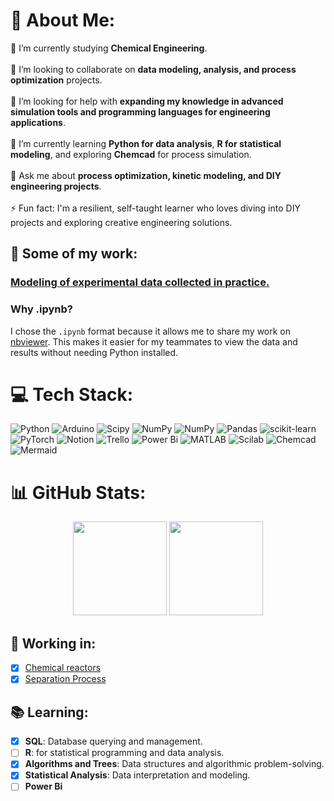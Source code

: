 # 💫 About Me:
🔭 I’m currently studying **Chemical Engineering**.<br>  
👯 I’m looking to collaborate on **data modeling, analysis, and process optimization** projects.<br>  
🤝 I’m looking for help with **expanding my knowledge in advanced simulation tools and programming languages for engineering applications**.<br>  
🌱 I’m currently learning **Python for data analysis**, **R for statistical modeling**, and exploring **Chemcad** for process simulation.<br>  
💬 Ask me about **process optimization, kinetic modeling, and DIY engineering projects**.<br>  
⚡ Fun fact: I'm a resilient, self-taught learner who loves diving into DIY projects and exploring creative engineering solutions.
## 🌟 **Some of my work:**
### [Modeling of experimental data collected in practice.](https://github.com/ChristianPh404/exp2)
### **Why .ipynb?**  
I chose the `.ipynb` format because it allows me to share my work on [nbviewer](https://nbviewer.org/github/ChristianPh404/exp2/tree/main/). This makes it easier for my teammates to view the data and results without needing Python installed.


# 💻 Tech Stack:
![Python](https://img.shields.io/badge/python-3670A0?style=for-the-badge&logo=python&logoColor=ffdd54) ![Arduino](https://img.shields.io/badge/-Arduino-00979D?style=for-the-badge&logo=Arduino&logoColor=white) ![Scipy](https://img.shields.io/badge/SciPy-%230C55A5.svg?style=for-the-badge&logo=scipy&logoColor=%white) ![NumPy](https://img.shields.io/badge/numpy-%23013243.svg?style=for-the-badge&logo=numpy&logoColor=white) ![NumPy](https://img.shields.io/badge/numpy-%23013243.svg?style=for-the-badge&logo=numpy&logoColor=white) ![Pandas](https://img.shields.io/badge/pandas-%23150458.svg?style=for-the-badge&logo=pandas&logoColor=white) ![scikit-learn](https://img.shields.io/badge/scikit--learn-%23F7931E.svg?style=for-the-badge&logo=scikit-learn&logoColor=white) ![PyTorch](https://img.shields.io/badge/PyTorch-%23EE4C2C.svg?style=for-the-badge&logo=PyTorch&logoColor=white) ![Notion](https://img.shields.io/badge/Notion-%23000000.svg?style=for-the-badge&logo=notion&logoColor=white) ![Trello](https://img.shields.io/badge/Trello-%23026AA7.svg?style=for-the-badge&logo=Trello&logoColor=white) ![Power Bi](https://img.shields.io/badge/power_bi-F2C811?style=for-the-badge&logo=powerbi&logoColor=black) ![MATLAB](https://img.shields.io/badge/MATLAB-0076A8?style=for-the-badge&logo=mathworks&logoColor=white)
![Scilab](https://img.shields.io/badge/Scilab-685C96?style=for-the-badge&logo=scilab&logoColor=white) ![Chemcad](https://img.shields.io/badge/Chemcad-%233498DB.svg?style=for-the-badge&logo=flask&logoColor=white) ![Mermaid](https://img.shields.io/badge/Mermaid-%2300B4FF.svg?style=for-the-badge&logo=mermaid&logoColor=white)
# 📊 GitHub Stats:
<div align="center">
  <img src="https://github-readme-stats.vercel.app/api?username=ChristianPh404&theme=radical&hide_border=false&include_all_commits=true&count_private=true&card_width=450&show_icons=true&line_height=24" height="150px" />
  <img src="https://github-readme-stats.vercel.app/api/top-langs/?username=ChristianPh404&theme=radical&hide_border=false&include_all_commits=true&count_private=true&layout=compact&card_width=450&langs_count=6" height="150px" />
</div>

## 🚧 **Working in:**
- [x] [Chemical reactors](https://github.com/ChristianPh404/Reactores-Quimicos/tree/master/RQ-master)
- [x] [Separation Process](https://github.com/ChristianPh404/OSEP)

## 📚 **Learning:**
- [x] **SQL**: Database querying and management.
- [ ] **R**: for statistical programming and data analysis.
- [x] **Algorithms and Trees**: Data structures and algorithmic problem-solving.
- [x] **Statistical Analysis**: Data interpretation and modeling.
- [ ] **Power Bi**

